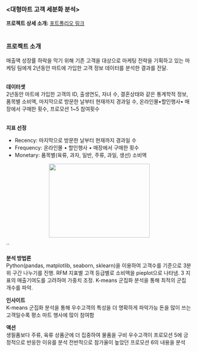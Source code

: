### <대형마트 고객 세분화 분석> 
**프로젝트 상세 소개:** [포트폴리오 링크](https://drive.google.com/file/d/1NPSMdHk9HeCqIAqaSs0D2LexnZ8GOmPE/view?usp=drive_link)
<br><br>
### 프로젝트 소개  
매출액 성장률 하락을 막기 위해 기존 고객을 대상으로 마케팅 전략을 기획하고 있는 마케팅 팀에게 2년동안 마트에 가입한 고객 정보 데이터를 분석한 결과를 전달.   
<br>

**데이터셋**  
2년동안 마트에 가입한 고객의 ID, 출생연도, 자녀 수, 결혼상태와 같은 통계학적 정보, 품목별 소비액, 마지막으로 방문한 날부터 현재까지 경과일 수, 온라인몰•할인행사• 매장에서 구매한 횟수, 프로모션 1~5 참여횟수  
<br>

**지표 선정**
- Recency: 마지막으로 방문한 날부터 현재까지 경과일 수
- Frequency: 온라인몰 • 할인행사 • 매장에서 구매한 횟수
- Monetary: 품목별(육류, 과자, 일반, 주류, 과일, 생선) 소비액

<p align="center"><img src="https://github.com/user-attachments/assets/5f03bd07-b6c5-4dd5-b249-d67f444ff426" width="273" height="200" data-align="center"></p>``


**분석 방법론**  
Python(pandas, matplotlib, seaborn, sklearn)을 이용하여 고객수를 기준으로 3분위 구간 나누기를 진행. RFM 지표별 고객 등급별로 소비액을 pieplot으로 나타냄. 3 지표의 매출기여도를 고려하여 가중치 조정.
K-means 군집화 분석을 통해 최적의 군집 개수를 파악.  

**인사이트**  
K-means 군집화 분석을 통해 우수고객의 특성을 더 명확하게 파악가능
돈을 많이 쓰는 고객일수록 평소 마트 행사에 많이 참여함  

**액션**  
생필품보다 주류, 육류 상품군에 더 집중하여 물품을 구비
우수고객이 프로모션 5에 긍정적으로 반응한 이유를 분석
전반적으로 참가율이 높았던 프로모션 6의 내용을 분석   



